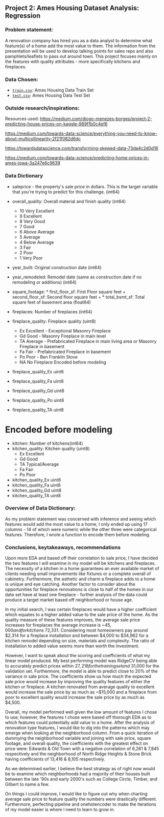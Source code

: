## Project 2: Ames Housing Dataset Analysis: Regression

### Problem statement: 

A renovation company has hired you as a data analyst to determine what feature(s) of a home add the most value to them. The information from the presentation will be used to develop talking points for sales reps and also pamphlets/leaflets to pass out around town. This project focuses mainly on the features with quality attributes - more specifically kitchens and fireplaces. 

### Data Chosen: 

- [`train.csv`](../data/train.csv): Ames Housing Data Train Set
- [`test.csv`](../data/test.csv): Ames Housing Data Test Set

### Outside research/inspirations: 

Resources used:
https://medium.com/diogo-menezes-borges/project-2-predicting-house-prices-on-kaggle-989f1b0c4ef6

https://medium.com/towards-data-science/everything-you-need-to-know-about-multicollinearity-2f21f082d6dc

https://towardsdatascience.com/transforming-skewed-data-73da4c2d0d16

https://medium.com/towards-data-science/predicting-home-prices-in-ames-iowa-3a247e6c9639

### Data Dictionary


* saleprice - the property's sale price in dollars. This is the target variable that you're trying to predict for this challenge. (int64)

* overall_quality: Overall material and finish quality (int64)
    - 10 Very Excellent
    - 9 Excellent
    - 8 Very Good
    - 7 Good
    - 6 Above Average
    - 5 Average
    - 4 Below Average
    - 3 Fair
    - 2 Poor
    - 1 Very Poor
* year_built: Original construction date (int64)

* year_remodeled: Remodel date (same as construction date if no remodeling or additions) (int64)

* square_footage: * first_floor_sf: First Floor square feet + second_floor_sf: Second floor square feet + * total_bsmt_sf: Total square feet of basement area (float64)

* fireplaces: Number of fireplaces (int64)

* fireplace_quality: Fireplace quality (uint8)
    - Ex Excellent - Exceptional Masonry Fireplace
    - Gd Good - Masonry Fireplace in main level
    - TA Average - Prefabricated Fireplace in main living area or Masonry Fireplace in basement
    - Fa Fair - Prefabricated Fireplace in basement
    - Po Poor - Ben Franklin Stove
    - NA No Fireplace
Encoded before modeling
*   fireplace_quality_Ex      uint8
*   fireplace_quality_Fa      uint8
*   fireplace_quality_Gd      uint8
*   fireplace_quality_Po      uint8
*   fireplace_quality_TA      uint8
# Encoded before modeling
* kitchen: Number of kitchens(int64)
* kitchen_quality: Kitchen quality (uint8)
    - Ex Excellent
    - Gd Good
    - TA Typical/Average
    - Fa Fair
    - Po Poor
* kitchen_quality_Ex        uint8
* kitchen_quality_Fa        uint8
* kitchen_quality_Gd        uint8
* kitchen_quality_TA        uint8


### Overview of Data Dictionary: 
As my problem statement was concerned with inference and seeing which features would add the most value to a home, I only ended up using 17 columns - 14 of which were numeric while the other three were categorical features. Therefore, I wrote a function to encode them before modeling. 



### Conclusions, keytakeaways, recommendations

Upon more EDA and based off their correlation to sale price, I have decided the two features I will examine in my model will be kitchens and fireplaces. The necessity of a kitchen in a home guarantees an ever available market of clients needing small improvements like fixtures or a complete overall of cabinetry. Furthermore, the asthetic and charm a fireplace adds to a home is unique and eye catching. Another factor to consider about the opportunities for fireplace renovations is close to half of the homes in our data set have at least one fireplace - further analysis of the data could produce a target market based off neighborhood or house age.  

In my initial search, I was certain fireplaces would have a higher coefficient which equates to a higher added value to the sale price of the home. As the quality measure of these features improves, the average sale price increases for fireplaces the average increase is ~$45,000 and for kitchens ~$72,331. Considering most homeowners pay around $2,314 for a fireplace installation and between $4,000 to $34,962 for a kitchen remodel depending on size, materials and complexity. The ratio of installation to added value seems more than worth the investment. 

However, I want to speak about the scoring and coefficients of what my linear model produced. My best performing model  was RidgeCV being able to accurately predict prices within $27,218 for the training set and ~$31,000 for the validation set. Furthermore, the model is able to predict close to 20% of the variance in sale price. The coefficients show us how much the expected sale price would increase by improving the quality features of either the kitchen or fireplace. A kitchen renovated from average quality to excellent would increase the sale price by as much as ~$15,000 and a fireplace from poor to excellent quality would increase the sale price by as much as $4,500. 

Overall, my model performed well given the low amount of features I chose to use; however, the features I chose were based off thorough EDA as to which features could potentially add value to a home. After the analysis of renovation type features, I would like to dig into the patterns which may emerge when looking at the neighborhood column. From a quick iteration of dummying the neighborhood variable and joining with sale price, square footage, and overall quality, the coefficients with the greatest effect on price were: Edwards & Old Town with a negative correlation of 6,261 & 7,845 respectively and the neighborhood of North Ridge Heights & Stone Brick having coefficients of 13,416 & 8,105 respectively.

As we determined earlier, I believe the best strategy as of right now would be to examine which neighborhoods had a  majority of their houses built between the late '90s and early 2000's such as College Circle, Timber, and Gilbert to name a few.

On things I could improve, I would like to figure out why when charting average sale price to feature quality the numbers were drastically different. Furthermore, perfecting pipeline and onehotencoder to make the iterations of my model easier is where I need to learn to grow in. 